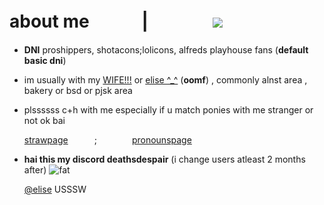 # about me ㅤㅤㅤ|ㅤㅤㅤㅤ![](https://komarev.com/ghpvc/?username=graveyardletters&color=4d4b4b&style=plastic&label=profile+views) 
- **DNI** proshippers, shotacons;lolicons, alfreds playhouse fans (**default basic dni**)
- im usually with my [WIFE!!!](https://github.com/samudartha) or [elise ^_^](https://github.com/akechuu) (**oomf**) , commonly alnst area , bakery or bsd or pjsk area
- plssssss c+h with me especially if u match ponies with me stranger or not ok bai

  [strawpage](https://deathsdespair.straw.page/)   ;    [pronounspage](https://en.pronouns.page/@deathsdespair#google_vignette)
- **hai this my discord deathsdespair** (i change users atleast 2 months after)
 ![fat](https://github.com/user-attachments/assets/5ed0bf2f-4a4c-4748-b658-169fb39a48f8)
  
  [@elise](https://github.com/akechuu) USSSW
